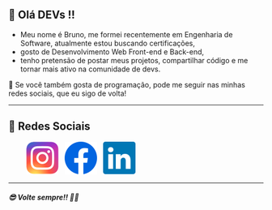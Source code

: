 ## 👋 Olá DEVs !!

* Meu nome é Bruno, me formei recentemente em Engenharia de Software, atualmente estou buscando certificações,
* gosto de Desenvolvimento Web Front-end e Back-end,
* tenho pretensão de postar meus projetos, compartilhar código e me tornar mais ativo na comunidade de devs.

🙂 Se você também gosta de programação, pode me seguir nas minhas redes sociais, que eu sigo de volta!


----
## 📩 Redes Sociais
&nbsp; &nbsp;&nbsp;&nbsp;&nbsp;&nbsp;&nbsp;&nbsp;[![Instagram](icon/instagram.svg)](https://www.instagram.com/brunofsjob) &nbsp; [![Facebook](icon/facebook.svg)](https://www.facebook.com/brunofsjob) &nbsp; [![Linkedin](icon/linkedin.svg)](https://www.linkedin.com/in/brunofsjob) &nbsp;

----

##### 😎 _Volte sempre!!_ 🙏🏻


  
 